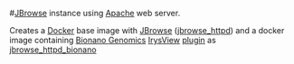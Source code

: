 #[JBrowse](http://jbrowse.org/) instance using [Apache](https://hub.docker.com/_/httpd/) web server.

Creates a [Docker](https://hub.docker.com/) base image with [JBrowse](http://jbrowse.org/) ([jbrowse_httpd](https://hub.docker.com/r/sauloal/jbrowse_httpd/)) and a docker image containing [Bionano Genomics](http://www.bionanogenomics.com/) [IrysView](http://www.bionanogenomics.com/products/) [plugin](https://github.com/bionanogenomics/JBrowsePlugin) as [jbrowse_httpd_bionano](https://hub.docker.com/r/sauloal/jbrowse_httpd_bionano/) 

